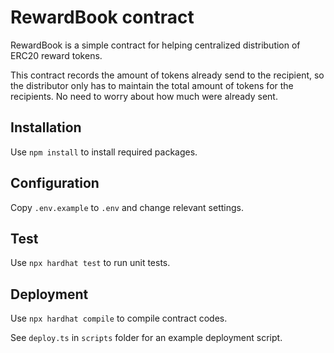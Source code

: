 # RewardBook contract

RewardBook is a simple contract for helping centralized distribution of ERC20 reward tokens.

This contract records the amount of tokens already send to the recipient, so the distributor only has to maintain the total amount of tokens for the recipients. No need to worry about how much were already sent.

## Installation

Use `npm install` to install required packages.

## Configuration

Copy `.env.example` to `.env` and change relevant settings.

## Test

Use `npx hardhat test` to run unit tests.

## Deployment

Use `npx hardhat compile` to compile contract codes.

See `deploy.ts` in `scripts` folder for an example deployment script.
